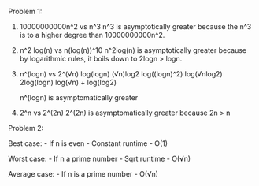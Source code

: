 Problem 1:

1. 10000000000n^2 vs n^3
    n^3 is asymptotically greater because the n^3 is to a higher degree than 10000000000n^2. 


2. n^2 log(n) vs n(log(n))^10
    n^2log(n) is asymptotically greater because by logarithmic rules, it boils down to 2logn > logn.


3. n^(logn) vs 2^(√n) 
    log(logn) 		    (√n)log2
    log((logn)^2)		log(√nlog2)
    2log(logn)		    log(√n) + log(log2)
    
    n^(logn) is asymptomatically greater 


4. 2^n vs 2^(2n)
    2^(2n) is asymptomatically greater because 2n > n



Problem 2: 

Best case: 
    - If n is even 
    - Constant runtime
    - O(1)

Worst case:
    - If n a prime number
    - Sqrt runtime
    - O(√n)

Average case: 
    - If n is a prime number
    - O(√n)

